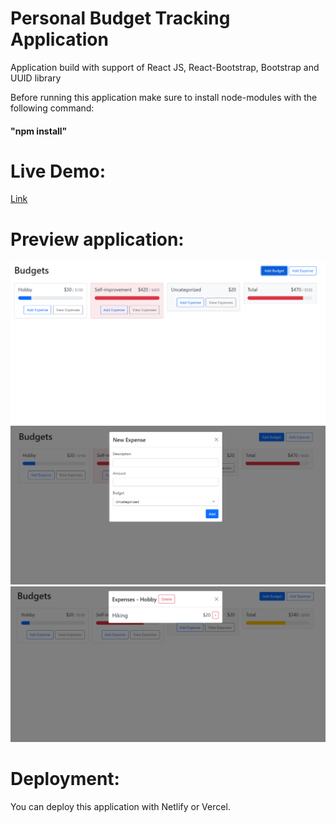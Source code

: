 # Personal Budget Tracking Application

Application build with support of React JS, React-Bootstrap, Bootstrap and UUID library

Before running this application make sure to install node-modules with the following command: <h4> "npm install"</h4>
# Live Demo:
<a href ='https://personal-budget-tracking-app.netlify.app/'>Link</a>

# Preview application:

![Alt text](image.png)
![Alt text](image-2.png)
![Alt text](image-3.png)


# Deployment:

You can deploy this application with Netlify or Vercel.


